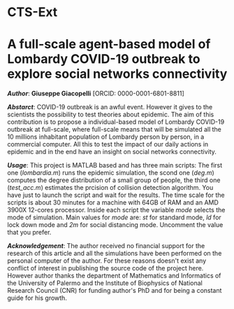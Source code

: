 # CTS-Ext
# A full-scale agent-based model of Lombardy COVID-19 outbreak to explore social networks connectivity

***Author***: **Giuseppe Giacopelli** [ORCID: 0000-0001-6801-8811]

***Abstarct***: COVID-19 outbreak is an awful event. However it gives to the scientists the possibility to test theories about epidemic. The aim of this contribution is to propose a individual-based model of Lombardy COVID-19 outbreak at full-scale, where full-scale means that will be simulated all the 10 millions inhabitant population of Lombardy person by person, in a commercial computer. All this to test the impact of our daily actions in epidemic and in the end have an insight on social networks connectivity.

***Usage***: This project is MATLAB based and has three main scripts: The first one (_lombardia.m_) runs the epidemic simulation, the scond one (_deg.m_) computes the degree distribution of a small group of people, the third one (_test_acc.m_) estimates the prcision of collision detection algorithm. You have just to launch the script and wait for the results. The time scale for the scripts is about 30 minutes for a machine with 64GB of RAM and an AMD 3900X 12-cores processor. Inside each script the variable _mode_ selects the mode of simulation. Main values for _mode_ are: _st_ for standard mode, _ld_ for lock down mode and _2m_ for social distancing mode. Uncomment the value that you prefer.

***Acknowledgement***: The author received no financial support for the research of this article and all the simulations have been performed on the personal computer of the author. For these reasons doesn't exist any conflict of interest in publishing the source code of the project here. However author thanks the department of Mathematics and Informatics of the University of Palermo and the Institute of Biophysics of National Research Council (CNR) for funding author's PhD and for being a constant guide for his growth.
